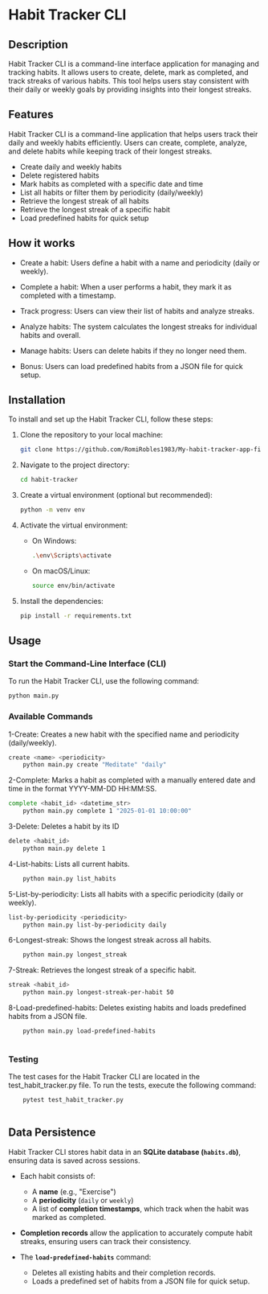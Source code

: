 # Habit Tracker CLI

## Description

Habit Tracker CLI is a command-line interface application for managing and tracking habits. It allows users to create, delete, mark as completed, and track streaks of various habits. This tool helps users stay consistent with their daily or weekly goals by providing insights into their longest streaks.

## Features  
Habit Tracker CLI is a command-line application that helps users track their daily and weekly habits efficiently. Users can create, complete, analyze, and delete habits while keeping track of their longest streaks.

- Create daily and weekly habits
- Delete registered habits
- Mark habits as completed with a specific date and time
- List all habits or filter them by periodicity (daily/weekly)
- Retrieve the longest streak of all habits
- Retrieve the longest streak of a specific habit
- Load predefined habits for quick setup

## How it works  
- Create a habit: Users define a habit with a name and periodicity (daily or weekly).
- Complete a habit: When a user performs a habit, they mark it as completed with a timestamp.
- Track progress: Users can view their list of habits and analyze streaks.
- Analyze habits: The system calculates the longest streaks for individual habits and overall.
- Manage habits: Users can delete habits if they no longer need them.

- Bonus: Users can load predefined habits from a JSON file for quick setup.

## Installation

To install and set up the Habit Tracker CLI, follow these steps:

1. Clone the repository to your local machine:
    ```bash
    git clone https://github.com/RomiRobles1983/My-habit-tracker-app-final
    ```

2. Navigate to the project directory:
    ```bash
    cd habit-tracker
    ```

3. Create a virtual environment (optional but recommended):
    ```bash
    python -m venv env
    ```

4. Activate the virtual environment:
    - On Windows:
        ```bash
        .\env\Scripts\activate
        ```
    - On macOS/Linux:
        ```bash
        source env/bin/activate
        ```

5. Install the dependencies:
    ```bash
    pip install -r requirements.txt
    ```

## Usage

### Start the Command-Line Interface (CLI)

To run the Habit Tracker CLI, use the following command:
```bash
python main.py
```
### Available Commands
1-Create: Creates a new habit with the specified name and periodicity (daily/weekly).
```bash
create <name> <periodicity>
    python main.py create "Meditate" "daily"
```
2-Complete: Marks a habit as completed with a manually entered date and time in the format YYYY-MM-DD HH:MM:SS.
```bash
complete <habit_id> <datetime_str>
    python main.py complete 1 "2025-01-01 10:00:00"
```
3-Delete: Deletes a habit by its ID
```bash
delete <habit_id>
    python main.py delete 1
```
4-List-habits: Lists all current habits.
```bash
    python main.py list_habits
```
5-List-by-periodicity: Lists all habits with a specific periodicity (daily or weekly).
```bash
list-by-periodicity <periodicity>
    python main.py list-by-periodicity daily
```
6-Longest-streak: Shows the longest streak across all habits.
```bash
    python main.py longest_streak
```
7-Streak: Retrieves the longest streak of a specific habit.
```bash
streak <habit_id>
    python main.py longest-streak-per-habit 50
```
8-Load-predefined-habits: Deletes existing habits and loads predefined habits from a JSON file.
```bash
    python main.py load-predefined-habits
    
```
### Testing
The test cases for the Habit Tracker CLI are located in the test_habit_tracker.py file.
To run the tests, execute the following command:
```bash
    pytest test_habit_tracker.py
    
```
## Data Persistence

Habit Tracker CLI stores habit data in an **SQLite database (`habits.db`)**, ensuring data is saved across sessions.

- Each habit consists of:
  - A **name** (e.g., "Exercise")
  - A **periodicity** (`daily` or `weekly`)
  - A list of **completion timestamps**, which track when the habit was marked as completed.

- **Completion records** allow the application to accurately compute habit streaks, ensuring users can track their consistency.

- The **`load-predefined-habits`** command:
  - Deletes all existing habits and their completion records.
  - Loads a predefined set of habits from a JSON file for quick setup.